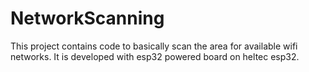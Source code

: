 # NetworkScanning
This project contains code to basically scan the area for available wifi networks. It is developed with esp32 powered board on heltec esp32. 
